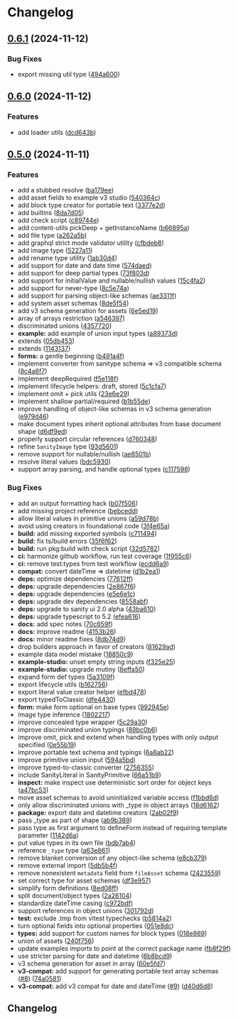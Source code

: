 # Changelog

## [0.6.1](https://github.com/sanity-io/sanitype/compare/sanitype-v0.6.0...sanitype-v0.6.1) (2024-11-12)


### Bug Fixes

* export missing util type ([494a600](https://github.com/sanity-io/sanitype/commit/494a6008e64907bacfc105d0fdb442c0d28c721f))

## [0.6.0](https://github.com/sanity-io/sanitype/compare/sanitype-v0.5.0...sanitype-v0.6.0) (2024-11-12)


### Features

* add loader utils ([dcd643b](https://github.com/sanity-io/sanitype/commit/dcd643bea632cb8121150f05bfdd5a98831c9029))

## [0.5.0](https://github.com/sanity-io/sanitype/compare/sanitype-v0.4.0...sanitype-v0.5.0) (2024-11-11)


### Features

* add a stubbed resolve ([ba179ee](https://github.com/sanity-io/sanitype/commit/ba179eec25737c72927c4ce07c549140d91fea8c))
* add asset fields to example v3 studio ([540364c](https://github.com/sanity-io/sanitype/commit/540364c1a3c0c0639978af6816da13c2a3fd6016))
* add block type creator for portable text ([3377e2d](https://github.com/sanity-io/sanitype/commit/3377e2d59c068179599704f34a8b6c5b3b1ff9c5))
* add builtins ([8da7d05](https://github.com/sanity-io/sanitype/commit/8da7d059facfd1d3cc2e7fac415a64730d6f4e13))
* add check script ([c89744e](https://github.com/sanity-io/sanitype/commit/c89744e57177319d4e2cbb4d3215b0c8eefaddd1))
* add content-utils pickDeep + getInstanceName ([b66895a](https://github.com/sanity-io/sanitype/commit/b66895a31c888b26074fd8eaeceb5171ffd19a86))
* add file type ([a262a5b](https://github.com/sanity-io/sanitype/commit/a262a5bc3205f240a7406861999988e69c7388ad))
* add graphql strict mode validator utility ([cfbdeb8](https://github.com/sanity-io/sanitype/commit/cfbdeb85163a421ceabe8a9a22aec9e632175d0c))
* add image type ([5227a11](https://github.com/sanity-io/sanitype/commit/5227a11e6e4f2bfa30d13ca61c74d14fc2b5e169))
* add rename type utility ([1ab30d4](https://github.com/sanity-io/sanitype/commit/1ab30d428dc803c9a6fda47f46e5892d803c8755))
* add support for date and date time ([574daed](https://github.com/sanity-io/sanitype/commit/574daedcecaf21fc255ab321333042e1392cbe30))
* add support for deep partial types ([73f803d](https://github.com/sanity-io/sanitype/commit/73f803d30149f35b7c02dba1d0188b07b0b03bc0))
* add support for initialValue and nullable/nullish values ([15c4fa2](https://github.com/sanity-io/sanitype/commit/15c4fa21a67afa701c42223b767786159fae44f4))
* add support for never-type ([8c5e74a](https://github.com/sanity-io/sanitype/commit/8c5e74a753bb0cbeb5bcf65b65adce1b40a499fa))
* add support for parsing object-like schemas ([ae3311f](https://github.com/sanity-io/sanitype/commit/ae3311f9ca7f0a30fd7ff9350db2c203ddfb3470))
* add system asset schemas ([8de5f54](https://github.com/sanity-io/sanitype/commit/8de5f543444f4524e0f5cc3fc8911871f010a702))
* add v3 schema generation for assets ([6e5ed19](https://github.com/sanity-io/sanitype/commit/6e5ed19c99765e3cbc21cdfe7143b2b373e174fb))
* array of arrays restriction ([a546397](https://github.com/sanity-io/sanitype/commit/a546397849fb10618753b2fc4474626840d477ce))
* discriminated unions ([4357720](https://github.com/sanity-io/sanitype/commit/4357720d45260d5dbd687dbd0e65a51fd66fe719))
* **example:** add example of union input types ([a89373d](https://github.com/sanity-io/sanitype/commit/a89373d302220d20f59bf91fdf92ed12c74d78f6))
* extends ([05db453](https://github.com/sanity-io/sanitype/commit/05db453d0e9ef21f42bfea75a4267da854706b49))
* extends ([1143137](https://github.com/sanity-io/sanitype/commit/114313798e9c6bf929122c92b2dbc97e58a6ba38))
* **forms:** a gentle beginning ([b491a4f](https://github.com/sanity-io/sanitype/commit/b491a4faddce5ed4d8a70564c9a490a17487ecd8))
* implement converter from sanitype schema =&gt; v3 compatible schema ([8c4a6f7](https://github.com/sanity-io/sanitype/commit/8c4a6f739c91021e1c832b64b498181c7096f7a3))
* implement deepRequired ([f5e118f](https://github.com/sanity-io/sanitype/commit/f5e118fc2b5b6aa14897100c308a05778fae83d9))
* implement lifecycle helpers: draft, stored ([5c1cfa7](https://github.com/sanity-io/sanitype/commit/5c1cfa73d91f42b701303e74c3d10ab5c66d8ba9))
* implement omit + pick utils ([23e6e29](https://github.com/sanity-io/sanitype/commit/23e6e29ec5f68b8c58b384088efd62bff1a4895a))
* implement shallow partial/required ([b1b55de](https://github.com/sanity-io/sanitype/commit/b1b55dec9d29732c1c5f939ff840b9337554d205))
* improve handling of object-like schemas in v3 schema generation ([e979d46](https://github.com/sanity-io/sanitype/commit/e979d465693c1bf0885905f4a0adaf92490e20f4))
* make document types inherit optional attributes from base document shape ([d6df9ed](https://github.com/sanity-io/sanitype/commit/d6df9ed3022a0537ca511a13f02a0ba419ac1bcf))
* properly support circular references ([d760348](https://github.com/sanity-io/sanitype/commit/d76034892241f92cc288111f58314a319d9702a2))
* refine `SanityImage` type ([93d5601](https://github.com/sanity-io/sanitype/commit/93d5601f93cea1ebc9259b1d886653bae3973436))
* remove support for nullable/nullish ([ae8501b](https://github.com/sanity-io/sanitype/commit/ae8501b2cea98fb54e28bd679bd640ec6972f20e))
* resolve literal values ([bdc5930](https://github.com/sanity-io/sanitype/commit/bdc5930ea29e3f121f54ede8a8ca96aed9d69aaa))
* support array parsing, and handle optional types ([c117598](https://github.com/sanity-io/sanitype/commit/c11759827211d7695059eb0e40d6aef5443878fc))


### Bug Fixes

* add an output formatting hack ([b07f506](https://github.com/sanity-io/sanitype/commit/b07f506be4a1d3ac92d6615cc418b68bda47c877))
* add missing project reference ([bebcedd](https://github.com/sanity-io/sanitype/commit/bebceddca03037dee732522759f24e98f14f4c88))
* allow literal values in primitive unions ([a59d78b](https://github.com/sanity-io/sanitype/commit/a59d78bd75e78b06f7b0f753ceec670f5e8a0807))
* avoid using creators in foundational code ([3f4e65a](https://github.com/sanity-io/sanitype/commit/3f4e65af990dc5d6286460d9471adb2564c8a90e))
* **build:** add missing exported symbols ([c711494](https://github.com/sanity-io/sanitype/commit/c711494177b9f31dee9d3b8db4551ab63b9deef7))
* **build:** fix ts/build errors ([35f6f62](https://github.com/sanity-io/sanitype/commit/35f6f62f4c221118c6816ffe76c4d98664886575))
* **build:** run pkg:build with check script ([32d5782](https://github.com/sanity-io/sanitype/commit/32d57828b1ca895112e0fb1f46149be68172a65d))
* **ci:** harmonize github workflow, run test coverage ([1f955c6](https://github.com/sanity-io/sanitype/commit/1f955c619625a2da5a637304ed7b7dd9ce9bf5c3))
* **ci:** remove test:types from test workflow ([ecdd6a9](https://github.com/sanity-io/sanitype/commit/ecdd6a9ed6fb9282562559de497541e8c2b330c6))
* **compat:** convert dateTime =&gt; datetime ([d1b2ea1](https://github.com/sanity-io/sanitype/commit/d1b2ea104063def4d7ebb83fa4d142e3f3e63f71))
* **deps:** optimize dependencies ([77612ff](https://github.com/sanity-io/sanitype/commit/77612fff270a34f37c33eaf86592113e978a4551))
* **deps:** upgrade dependencies ([2e867f6](https://github.com/sanity-io/sanitype/commit/2e867f6190e15dde122161f0c8a31b8aed5a6849))
* **deps:** upgrade dependencies ([e5e6e1c](https://github.com/sanity-io/sanitype/commit/e5e6e1ca02d8012b710ab13a962322b02c937bd6))
* **deps:** upgrade dev dependencies ([8558abf](https://github.com/sanity-io/sanitype/commit/8558abf8cce7950a09c83762da71ce85ce23a682))
* **deps:** upgrade to sanity ui 2.0 alpha ([43ba610](https://github.com/sanity-io/sanitype/commit/43ba6101903a1ae954e79b1ce9e35767b7eb544b))
* **deps:** upgrade typescript to 5.2 ([efea616](https://github.com/sanity-io/sanitype/commit/efea6169414e40831cd7511a0fdb27312018f817))
* **docs:** add spec notes ([70c659f](https://github.com/sanity-io/sanitype/commit/70c659f6c12e657881e1fd1b008491641cb64e8f))
* **docs:** improve readme ([4153b26](https://github.com/sanity-io/sanitype/commit/4153b26997e4950454e21eb2a2411cedc837ca04))
* **docs:** minor readme fixes ([8db74d9](https://github.com/sanity-io/sanitype/commit/8db74d9457a81eb1a222961af25e99e08998b7c7))
* drop builders approach in favor of creators ([81629ad](https://github.com/sanity-io/sanitype/commit/81629ad8a0cd6b14a760c90fb6e1d19d8e0b8572))
* example data model mistake ([18850c9](https://github.com/sanity-io/sanitype/commit/18850c96743caf52b81f7383a1182ebbd571f704))
* **example-studio:** unset empty string inputs ([f325e25](https://github.com/sanity-io/sanitype/commit/f325e25cf781c4412f8b6cdb36fc6267eeda479a))
* **example-studio:** upgrade mutiny ([8effa50](https://github.com/sanity-io/sanitype/commit/8effa50d595fd5231a1ba86455a56440b8723b76))
* expand form def types ([5a3109f](https://github.com/sanity-io/sanitype/commit/5a3109f398dd7737bd2b439cf8fbec93168589ee))
* export lifecycle utils ([b162756](https://github.com/sanity-io/sanitype/commit/b162756dd14449e9e3e97f21d83ca1e2f4c67017))
* export literal value creator helper ([efbd478](https://github.com/sanity-io/sanitype/commit/efbd478ba78e3a45dffeb9bf99a18fbcabe0449f))
* export typedToClassic ([dfe4430](https://github.com/sanity-io/sanitype/commit/dfe443043779cd47722efa18cd2f62cb4e340e2e))
* **form:** make form optional on base types ([992945e](https://github.com/sanity-io/sanitype/commit/992945ea5e8214958dd598b7af936fedd0fc3352))
* image type inference ([1802217](https://github.com/sanity-io/sanitype/commit/180221748ce6c030d183e9d524d951c465688598))
* improve concealed type wrapper ([5c29a30](https://github.com/sanity-io/sanitype/commit/5c29a30d6089aaa9433381e86542ed61977d794c))
* improve discriminated union typings ([89bc0b6](https://github.com/sanity-io/sanitype/commit/89bc0b6ae2264320781f67d81617490e17262fcc))
* improve omit, pick and extend when handling types with only output specified ([0e55b19](https://github.com/sanity-io/sanitype/commit/0e55b19f86efd87920e41a2381df5805e1f4ed5c))
* improve portable text schema and typings ([6a8ab22](https://github.com/sanity-io/sanitype/commit/6a8ab22b659df2d3f8d4c9718492389e420621ca))
* improve primitive union input ([594a5bd](https://github.com/sanity-io/sanitype/commit/594a5bde4e21dfcfb90132b5b977b0c51c1b505d))
* improve typed-to-classic converter ([2756355](https://github.com/sanity-io/sanitype/commit/275635555c6a8032e9a55fe265fdaada651d494f))
* include SanityLiteral in SanityPrimitive ([66a51b9](https://github.com/sanity-io/sanitype/commit/66a51b9ac3008335c15efba5ea07d9f31b8a5852))
* **inspect:** make inspect use deterministic sort order for object keys ([a47bc53](https://github.com/sanity-io/sanitype/commit/a47bc536680d1fbc07aaad2801150aa9bf4254d6))
* move asset schemas to avoid uninitialized variable access ([f1bbd6d](https://github.com/sanity-io/sanitype/commit/f1bbd6dc7668a14922f153da167a9aa7bebfb215))
* only allow discriminated unions with _type in object arrays ([18d6162](https://github.com/sanity-io/sanitype/commit/18d6162df252b64f32b5023166d51cef03339184))
* **package:** export date and datetime creators ([2ab02f9](https://github.com/sanity-io/sanitype/commit/2ab02f9baf6a125723a4bb70bbc940cb55b1a924))
* pass _type as part of shape ([ab9b389](https://github.com/sanity-io/sanitype/commit/ab9b389965098b150af496e8d99089dadd2c4024))
* pass type as first argument to defineForm instead of requiring template parameter ([1142d6a](https://github.com/sanity-io/sanitype/commit/1142d6a464021a948562fff194a2cef0a42c8e8e))
* put value types in its own file ([bdb7ab4](https://github.com/sanity-io/sanitype/commit/bdb7ab41b149b5f42b6202ab5fe4a3827c9084a6))
* reference `_type` type ([a63e861](https://github.com/sanity-io/sanitype/commit/a63e861ecfd038de312e5c969f7a832fbaeb27bc))
* remove blanket conversion of any object-like schema ([e8cb379](https://github.com/sanity-io/sanitype/commit/e8cb3798221dcac8f32eeca45e0da058e1fd3bd3))
* remove external import ([5db5b4f](https://github.com/sanity-io/sanitype/commit/5db5b4fd7592a5a48fc8ef123fd421f875c27a9c))
* remove nonexistent `metadata` field from `fileAsset` schema ([2423559](https://github.com/sanity-io/sanitype/commit/2423559e9d53bb7d3531ac7c7356dd10c16c21ed))
* set correct type for asset schemas ([df3e957](https://github.com/sanity-io/sanitype/commit/df3e95781e04070d5ba2d9fc72109acda553fc79))
* simplify form definitions ([8ed08ff](https://github.com/sanity-io/sanitype/commit/8ed08ff7e5b800ee5a0d308d61d8f0b761850890))
* split document/object types ([2a26104](https://github.com/sanity-io/sanitype/commit/2a26104825d8b7c23c4e559cbce7dcc6b8f9f6ac))
* standardize dateTime casing ([c972bdf](https://github.com/sanity-io/sanitype/commit/c972bdf21a9104aa37bd9ae6ce54df46c92f866b))
* support references in object unions ([301792d](https://github.com/sanity-io/sanitype/commit/301792d93c6f779c0f1acb7759f5ccfb84f01de5))
* **test:** exclude .tmp from vitest typechecks ([b5814a2](https://github.com/sanity-io/sanitype/commit/b5814a217dc4266a401f99eee4a739c9acb67cda))
* turn optional fields into optional properties ([051e8dc](https://github.com/sanity-io/sanitype/commit/051e8dcc3b30396189318ab931d38cd80fd8debf))
* **types:** add support for custom names for block types ([018e869](https://github.com/sanity-io/sanitype/commit/018e8697b792356aaabc334aa94d6379f906b3d5))
* union of assets ([240f756](https://github.com/sanity-io/sanitype/commit/240f756f0892ad1c3441a09997b3c24814c8a67e))
* update examples imports to point at the correct package name ([fb8f29f](https://github.com/sanity-io/sanitype/commit/fb8f29f17b663e1ddf9fd72efaa602938be4a3e5))
* use stricter parsing for date and datetime ([6b8bcd9](https://github.com/sanity-io/sanitype/commit/6b8bcd99af4d5e5fbeb3d1dab105e5f86963c028))
* v3 schema generation for asset in array ([60e5fd7](https://github.com/sanity-io/sanitype/commit/60e5fd7e7916bfed39614a8586b82d1edd050d9a))
* **v3-compat:** add support for generating portable text array schemas ([#8](https://github.com/sanity-io/sanitype/issues/8)) ([74a0581](https://github.com/sanity-io/sanitype/commit/74a0581c0cb99e8817fb3c8fc3dec7b740a9f324))
* **v3-compat:** add v3 compat for date and dateTime ([#9](https://github.com/sanity-io/sanitype/issues/9)) ([d40d6d8](https://github.com/sanity-io/sanitype/commit/d40d6d8f6d62b4635f1d40b9c27b166eee9cc8fd))

## Changelog
